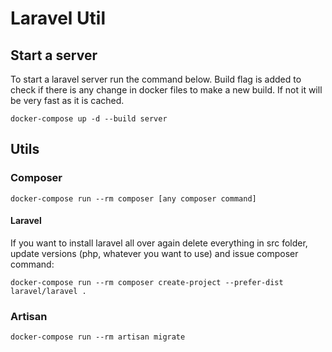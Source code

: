 # Laravel Util

## Start a server

To start a laravel server run the command below. 
Build flag is added to check if there is any change 
in docker files to make a new build. 
If not it will be very fast as it is cached.

``docker-compose up -d --build server``

## Utils

### Composer

``docker-compose run --rm composer [any composer command]``

#### Laravel

If you want to install laravel all over again 
delete everything in src folder, update versions 
(php, whatever you want to use) and issue composer command:

``docker-compose run --rm composer create-project --prefer-dist laravel/laravel .``

### Artisan

``docker-compose run --rm artisan migrate``
